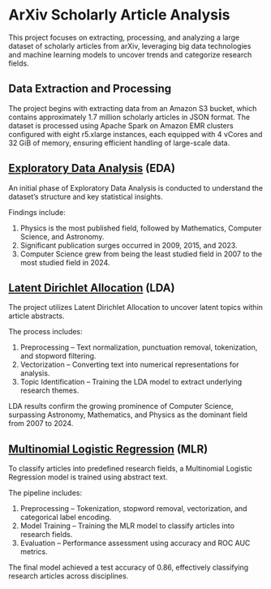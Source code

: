 # ArXiv Scholarly Article Analysis

This project focuses on extracting, processing, and analyzing a large dataset 
of scholarly articles from arXiv, leveraging big data technologies and machine 
learning models to uncover trends and categorize research fields.

## Data Extraction and Processing

The project begins with extracting data from an Amazon S3 bucket, which 
contains approximately 1.7 million scholarly articles in JSON format. The 
dataset is processed using Apache Spark on Amazon EMR clusters configured with 
eight r5.xlarge instances, each equipped with 4 vCores and 32 GiB of memory, 
ensuring efficient handling of large-scale data.

## [Exploratory Data Analysis](EDA.ipynb) (EDA)

An initial phase of Exploratory Data Analysis is conducted to understand the 
dataset’s structure and key statistical insights. 

Findings include:
1. Physics is the most published field, followed by Mathematics, Computer 
Science, and Astronomy.
2. Significant publication surges occurred in 2009, 2015, and 2023.
3. Computer Science grew from being the least studied field in 2007 to the most 
studied field in 2024.

## [Latent Dirichlet Allocation](LDA.ipynb) (LDA)

The project utilizes Latent Dirichlet Allocation to uncover latent topics 
within article abstracts. 

The process includes:
1. Preprocessing – Text normalization, punctuation removal, tokenization, and 
stopword filtering.
2. Vectorization – Converting text into numerical representations for analysis.
3. Topic Identification – Training the LDA model to extract underlying research 
themes.

LDA results confirm the growing prominence of Computer Science, surpassing 
Astronomy, Mathematics, and Physics as the dominant field from 2007 to 2024.

## [Multinomial Logistic Regression](MLR.ipynb) (MLR)

To classify articles into predefined research fields, a Multinomial Logistic 
Regression model is trained using abstract text. 

The pipeline includes:
1. Preprocessing – Tokenization, stopword removal, vectorization, and 
categorical label encoding.
2. Model Training – Training the MLR model to classify articles into research 
fields.
3. Evaluation – Performance assessment using accuracy and ROC AUC metrics.

The final model achieved a test accuracy of 0.86, effectively classifying 
research articles across disciplines.